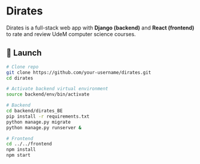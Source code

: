 # Dirates

Dirates is a full-stack web app with **Django (backend)** and **React (frontend)** to rate and review UdeM computer science courses.

## 🚀 Launch

```bash
# Clone repo
git clone https://github.com/your-username/dirates.git
cd dirates

# Activate backend virtual environment
source backend/env/bin/activate

# Backend
cd backend/dirates_BE
pip install -r requirements.txt
python manage.py migrate
python manage.py runserver &

# Frontend
cd ../../frontend
npm install
npm start
